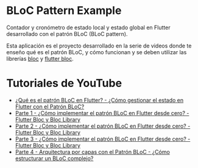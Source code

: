 # BLoC Pattern Example

Contador y cronómetro de estado local y estado global en Flutter desarrollado con el patrón BLoC (BLoC pattern).

Esta aplicación es el proyecto desarrollado en la serie de videos donde te enseño qué es el patrón BLoC, y cómo funcionan y se deben utilizar las librerías [bloc](https://github.com/felangel/bloc/tree/master/packages/bloc) y [flutter bloc](https://github.com/felangel/bloc/tree/master/packages/flutter_bloc).

# Tutoriales de YouTube

- [¿Qué es el patrón BLoC en Flutter? - ¿Cómo gestionar el estado en Flutter con el Patrón BLoC?](https://youtu.be/vY4KmVqXEGE)
- [Parte 1 - ¿Cómo implementar el patrón BLoC en Flutter desde cero? - Flutter Bloc y Bloc Library](https://youtu.be/c1liGPqrMlA)
- [Parte 2 - ¿Cómo implementar el patrón BLoC en Flutter desde cero? - Flutter Bloc y Bloc Library](https://youtu.be/HS2jsM-yzq4)
- [Parte 3 - ¿Cómo implementar el patrón BLoC en Flutter desde cero? - Flutter Bloc y Bloc Library](https://youtu.be/DClevEVGA8s)
- [Parte 4 - Arquitectura por capas con el Patrón BLoC - ¿Cómo estructurar un BLoC complejo?](https://youtu.be/O8t56KEM9yI)

